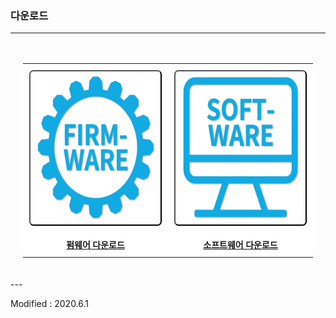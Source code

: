 ### 다운로드

---

<style>

</style>
<div align="center" style="padding:20px 20px 20px 20px">
<table bgcolor=white align="center" style="border-right:none; border-left:none; border-top:none; border-bottom:none">
    <div align="center">
        <tr>
        <td style="border-right:none; border-left:none; border-top:none; border-bottom:none; padding:10px 10px 10px 10px">
            <button type="button" style="background:white; border-radius:0.5em;" onclick="window.open('http://dev.byrobot.co.kr/products/')"><img src="/assets/images/simple-icons/firmware_icon.png" alt="firmware download" height="240" width="240"></button>
        </td>
        <td style="border-right:none; border-left:none; border-top:none; border-bottom:none; padding:10px 10px 10px 10px" >
            <button type="button" style="background:white; border-radius:0.5em;" onclick="window.open('https://byrobot.co.kr/page/?pid=software')"><img src="/assets/images/simple-icons/software_icon.png" alt="software download" height="240" width="240"></button>
        </td>
    </tr>
    <tr>
        <td align="center" style="border-right:none; border-left:none; border-top:none; border-bottom:none; padding:10px 10px 10px 10px">
            <a href="http://dev.byrobot.co.kr/products/"><font face="맑은고딕"><b>펌웨어 다운로드</b></font></a>
        </td>
        <td align="center" style="border-right:none; border-left:none; border-top:none; border-bottom:none; padding:10px 10px 10px 10px">
            <a href="https://byrobot.co.kr/page/?pid=software"><font face="맑은고딕"><b>소프트웨어 다운로드</b></font></a>
        </td>
    </tr>
</div>
</table>
</div>
---

Modified : 2020.6.1